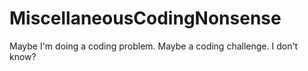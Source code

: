 # MiscellaneousCodingNonsense
Maybe I'm doing a coding problem. Maybe a coding challenge. I don't know?
